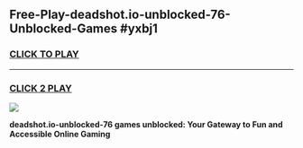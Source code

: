 
## Free-Play-deadshot.io-unblocked-76-Unblocked-Games #yxbj1
<h3>
<a href="https://news.freeplayer.one?title=deadshot.io-unblocked-76&ref=8M">CLICK TO PLAY</a></h3>
<hr>

<h3>
<a href="https://news.freeplayer.one?title=deadshot.io-unblocked-76&ref=8M">CLICK 2 PLAY</a>
  
</h3>

<a href="https://news.freeplayer.one?title=deadshot.io-unblocked-76&ref=8M"><img src="https://clearcache.store/games.png"></a>


**deadshot.io-unblocked-76 games unblocked: Your Gateway to Fun and Accessible Online Gaming**

